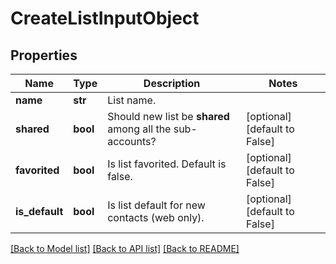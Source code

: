 # CreateListInputObject

## Properties
Name | Type | Description | Notes
------------ | ------------- | ------------- | -------------
**name** | **str** | List name. | 
**shared** | **bool** | Should new list be **shared** among all the sub-accounts? | [optional] [default to False]
**favorited** | **bool** | Is list favorited. Default is false. | [optional] [default to False]
**is_default** | **bool** | Is list default for new contacts (web only). | [optional] [default to False]

[[Back to Model list]](../README.md#documentation-for-models) [[Back to API list]](../README.md#documentation-for-api-endpoints) [[Back to README]](../README.md)


